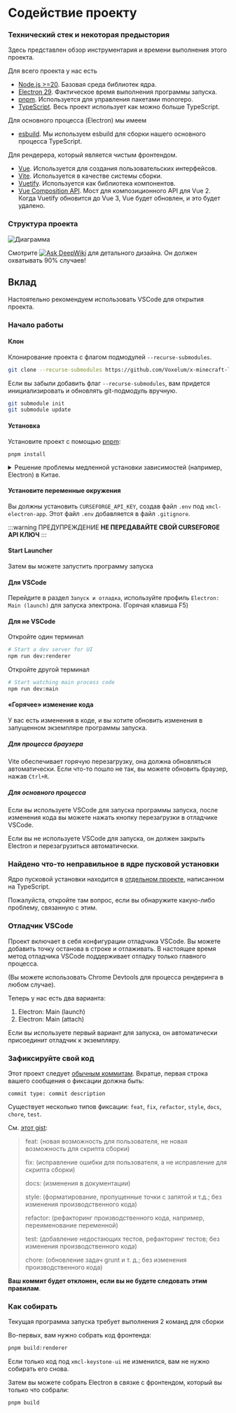 # Содействие проекту
### Технический стек и некоторая предыстория

Здесь представлен обзор инструментария и времени выполнения этого проекта.

Для всего проекта у нас есть

- [Node.js >=20](https://nodejs.org/). Базовая среда библиотек ядра.
- [Electron 29](https://electron.atom.io). Фактическое время выполнения программы запуска.
- [pnpm](https://pnpm.io/). Используется для управления пакетами monorepo.
- [TypeScript](https://www.typescriptlang.org/). Весь проект использует как можно больше TypeScript.

Для основного процесса (Electron) мы имеем

- [esbuild](https://esbuild.github.io/). Мы используем esbuild для сборки нашего основного процесса TypeScript.

Для рендерера, который является чистым фронтендом.

- [Vue](https://vuejs.org). Используется для создания пользовательских интерфейсов.
- [Vite](https://vitejs.dev/). Используется в качестве системы сборки.
- [Vuetify](https://vuetifyjs.com/). Используется как библиотека компонентов.
- [Vue Composition API](https://github.com/vuejs/composition-api). Мост для композиционного API для Vue 2. Когда Vuetify обновится до Vue 3, Vue будет обновлен, и это будет удалено.

### Структура проекта

![Диаграмма](/assets/diagram.svg)

Смотрите [![Ask DeepWiki](https://deepwiki.com/badge.svg)](https://deepwiki.com/Voxelum/x-minecraft-launcher) для детального дизайна. Он должен охватывать 90% случаев!

## Вклад

Настоятельно рекомендуем использовать VSCode для открытия проекта.

### Начало работы

#### Клон

Клонирование проекта с флагом подмодулей `--recurse-submodules`.

```bash
git clone --recurse-submodules https://github.com/Voxelum/x-minecraft-launcher
```

Если вы забыли добавить флаг `--recurse-submodules`, вам придется инициализировать и обновлять git-подмодуль вручную.

```bash
git submodule init
git submodule update
```

#### Установка

Установите проект с помощью [pnpm](https://pnpm.io):

```
pnpm install
```

<details>
  <summary> Решение проблемы медленной установки зависимостей (например, Electron) в Китае. </summary>

  Откройте свой git bash и добавьте `registry=https://registry.npm.taobao.org electron_mirror=«https://npm.taobao.org/mirrors/electron/»` перед `pnpm i`. Используйте зеркала npm и Electron, предоставленные Ali.

  Последняя команда, которую вы введете, будет

  ```bash
  registry=https://registry.npm.taobao.org electron_mirror="https://npm.taobao.org/mirrors/electron/" pnpm i
  ```
</details>

#### Установите переменные окружения

Вы должны установить `CURSEFORGE_API_KEY`, создав файл `.env` под `xmcl-electron-app`. Этот файл `.env` добавляется в файл `.gitignore`.

:::warning ПРЕДУПРЕЖДЕНИЕ
**НЕ ПЕРЕДАВАЙТЕ СВОЙ CURSEFORGE API КЛЮЧ**
:::

#### Start Launcher

Затем вы можете запустить программу запуска

#### Для VSCode

Перейдите в раздел `Запуск и отладка`, используйте профиль `Electron: Main (launch)` для запуска электрона. (Горячая клавиша F5)

#### Для не VSCode

Откройте один терминал

```bash
# Start a dev server for UI
npm run dev:renderer
```

Откройте другой терминал

``` bash
# Start watching main process code
npm run dev:main
```

#### «Горячее» изменение кода

У вас есть изменения в коде, и вы хотите обновить изменения в запущенном экземпляре программы запуска.

##### Для процесса браузера

Vite обеспечивает горячую перезагрузку, она должна обновляться автоматически. Если что-то пошло не так, вы можете обновить браузер, нажав `Ctrl+R`.

##### Для основного процесса

Если вы используете VSCode для запуска программы запуска, после изменения кода вы можете нажать кнопку перезагрузки в отладчике VSCode.

Если вы не используете VSCode для запуска, он должен закрыть Electron и перезагрузиться автоматически.

### Найдено что-то неправильное в ядре пусковой установки

Ядро пусковой установки находится в [отдельном проекте](https://github.com/voxelum/minecraft-launcher-core-node), написанном на TypeScript.

Пожалуйста, откройте там вопрос, если вы обнаружите какую-либо проблему, связанную с этим.

### Отладчик VSCode

Проект включает в себя конфигурации отладчика VSCode. Вы можете добавить точку останова в строке и отлаживать. В настоящее время метод отладчика VSCode поддерживает отладку только главного процесса.

(Вы можете использовать Chrome Devtools для процесса рендеринга в любом случае).

Теперь у нас есть два варианта:

1. Electron: Main (launch)
2. Electron: Main (attach)

Если вы используете первый вариант для запуска, он автоматически присоединит отладчик к экземпляру.

### Зафиксируйте свой код

Этот проект следует [обычным коммитам](https://www.conventionalcommits.org/en/v1.0.0-beta.3/). Вкратце, первая строка вашего сообщения о фиксации должна быть:

```
commit type: commit description
```

Существует несколько типов фиксации: `feat`, `fix`, `refactor`, `style`, `docs`, `chore`, `test`.

См. [этот gist](https://gist.github.com/joshbuchea/6f47e86d2510bce28f8e7f42ae84c716):

> feat: (новая возможность для пользователя, не новая возможность для скрипта сборки)
>
> fix: (исправление ошибки для пользователя, а не исправление для скрипта сборки)
>
> docs: (изменения в документации)
>
> style: (форматирование, пропущенные точки с запятой и т.д.; без изменения производственного кода)
>
> refactor: (рефакторинг производственного кода, например, переименование переменной)
>
> test: (добавление недостающих тестов, рефакторинг тестов; без изменения производственного кода)
>
> chore: (обновление задач grunt и т. д.; без изменения производственного кода)

**Ваш коммит будет отклонен, если вы не будете следовать этим правилам**.

### Как собирать

Текущая программа запуска требует выполнения 2 команд для сборки

Во-первых, вам нужно собрать код фронтенда:

```bash
pnpm build:renderer
```

Если только код под `xmcl-keystone-ui` не изменился, вам не нужно собирать его снова.

Затем вы можете собрать Electron в связке с фронтендом, который вы только что собрали:
```bash
pnpm build
```
